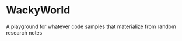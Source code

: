 WackyWorld
==========

A playground for whatever code samples that materialize from random research notes
